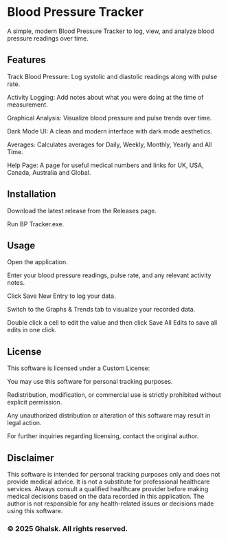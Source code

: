 # Blood Pressure Tracker

A simple, modern Blood Pressure Tracker to log, view, and analyze blood pressure readings over time.

## **Features**

Track Blood Pressure: Log systolic and diastolic readings along with pulse rate.

Activity Logging: Add notes about what you were doing at the time of measurement.

Graphical Analysis: Visualize blood pressure and pulse trends over time.

Dark Mode UI: A clean and modern interface with dark mode aesthetics.

Averages: Calculates averages for Daily, Weekly, Monthly, Yearly and All Time.

Help Page: A page for useful medical numbers and links for UK, USA, Canada, Australia and Global.


## **Installation**

Download the latest release from the Releases page.

Run BP Tracker.exe.


## **Usage**

Open the application.

Enter your blood pressure readings, pulse rate, and any relevant activity notes.

Click Save New Entry to log your data.

Switch to the Graphs & Trends tab to visualize your recorded data.

Double click a cell to edit the value and then click Save All Edits to save all edits in one click.


## **License**

This software is licensed under a Custom License:

You may use this software for personal tracking purposes.

Redistribution, modification, or commercial use is strictly prohibited without explicit permission.

Any unauthorized distribution or alteration of this software may result in legal action.

For further inquiries regarding licensing, contact the original author.

## **Disclaimer**

This software is intended for personal tracking purposes only and does not provide medical advice. It is not a substitute for professional healthcare services. Always consult a qualified healthcare provider before making medical decisions based on the data recorded in this application. The author is not responsible for any health-related issues or decisions made using this software.

### © 2025 Ghalsk. All rights reserved.


